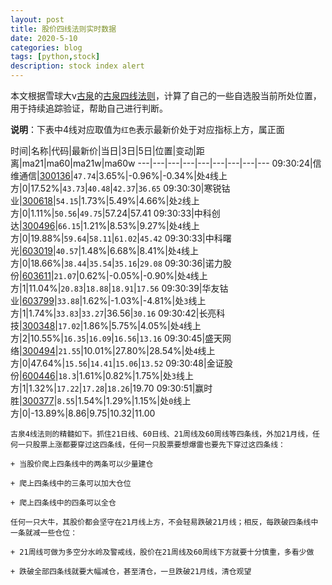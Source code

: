```yaml
---
layout: post
title: 股价四线法则实时数据
date: 2020-5-10
categories: blog
tags: [python,stock]
description: stock index alert
---
```



本文根据雪球大v[古泉](https://xueqiu.com/u/7148646888)的[古泉四线法则](https://xueqiu.com/7148646888/130498192)，计算了自己的一些自选股当前所处位置，用于持续追踪验证，帮助自己进行判断。

**说明**：下表中4线对应取值为`红色`表示最新价处于对应指标上方，属正面

时间|名称|代码|最新价|当日|3日|5日|位置|变动|距离|ma21|ma60|ma21w|ma60w
---|---|---|---|---|---|---|---|---
09:30:24|信维通信|[300136](https://xueqiu.com/S/SZ300136)|`47.74`|3.65%|-0.96%|-0.34%|处`4`线上方|0|17.52%|`43.73`|`40.48`|`42.37`|`36.65`
09:30:30|寒锐钴业|[300618](https://xueqiu.com/S/SZ300618)|`54.15`|1.73%|5.49%|4.66%|处`2`线上方|0|1.11%|`50.56`|`49.75`|57.24|57.41
09:30:33|中科创达|[300496](https://xueqiu.com/S/SZ300496)|`66.15`|1.21%|8.53%|9.27%|处`4`线上方|0|19.88%|`59.64`|`58.11`|`61.02`|`45.42`
09:30:33|中科曙光|[603019](https://xueqiu.com/S/SH603019)|`40.57`|1.48%|6.68%|8.41%|处`4`线上方|0|18.66%|`38.44`|`35.54`|`35.16`|`29.08`
09:30:36|诺力股份|[603611](https://xueqiu.com/S/SH603611)|`21.07`|0.62%|-0.05%|-0.90%|处`4`线上方|1|11.04%|`20.83`|`18.88`|`18.91`|`17.56`
09:30:39|华友钴业|[603799](https://xueqiu.com/S/SH603799)|`33.88`|1.62%|-1.03%|-4.81%|处`3`线上方|1|1.74%|`33.83`|`33.27`|36.56|`30.16`
09:30:42|长亮科技|[300348](https://xueqiu.com/S/SZ300348)|`17.02`|1.86%|5.75%|4.05%|处`4`线上方|2|10.55%|`16.35`|`16.09`|`16.56`|`13.16`
09:30:45|盛天网络|[300494](https://xueqiu.com/S/SZ300494)|`21.55`|10.01%|27.80%|28.54%|处`4`线上方|0|47.64%|`15.56`|`14.41`|`15.06`|`13.52`
09:30:48|金证股份|[600446](https://xueqiu.com/S/SH600446)|`18.3`|1.61%|0.82%|1.75%|处`3`线上方|1|1.32%|`17.22`|`17.28`|`18.26`|19.70
09:30:51|赢时胜|[300377](https://xueqiu.com/S/SZ300377)|`8.55`|1.54%|1.29%|1.15%|处`0`线上方|0|-13.89%|8.86|9.75|10.32|11.00

```
古泉4线法则的精髓如下。抓住21日线、60日线、21周线及60周线等四条线，外加21月线，任何一只股票上涨都要穿过这四条线，任何一只股票要想爆雷也要先下穿过这四条线：

+ 当股价爬上四条线中的两条可以少量建仓

+ 爬上四条线中的三条可以加大仓位

+ 爬上四条线中的四条可以全仓

任何一只大牛，其股价都会坚守在21月线上方，不会轻易跌破21月线；相反，每跌破四条线中一条就减一些仓位：

+ 21周线可做为多空分水岭及警戒线，股价在21周线及60周线下方就要十分慎重，多看少做

+ 跌破全部四条线就要大幅减仓，甚至清仓，一旦跌破21月线，清仓观望
```